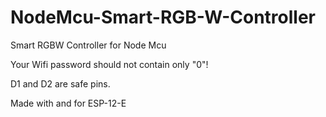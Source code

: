# NodeMcu-Smart-RGB-W-Controller
Smart RGBW Controller for Node Mcu

Your Wifi password should not contain only "0"!

D1 and D2 are safe pins.

Made with and for ESP-12-E
